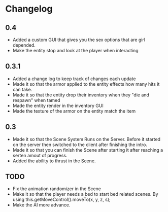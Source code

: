 # Changelog

## 0.4
- Added a custom GUI that gives you the sex options that are girl depended.
- Make the entity stop and look at the player when interacting

## 0.3.1
- Added a change log to keep track of changes each update
- Made it so that the armor applied to the entity effects how many hits it can take.
- Made it so that the entity drop their inventory when they "die and respawn" when tamed 
- Made the entity render in the inventory GUI
- Made the texture of the armor on the entity match the item

## 0.3
- Made it so that the Scene System Runs on the Server. Before it started on the server then switched to the client after finishing the intro.
- Made it so that you can finish the Scene after starting it after reaching a serten amout of progress.
- Added the ability to thrust in the Scene.

## TODO
- Fix the animation randomizer in the Scene
- Make it so that the player needs a bed to start bed related scenes. By using this.getMoveControl().moveTo(x, y, z, s);
- Make the AI more advance.